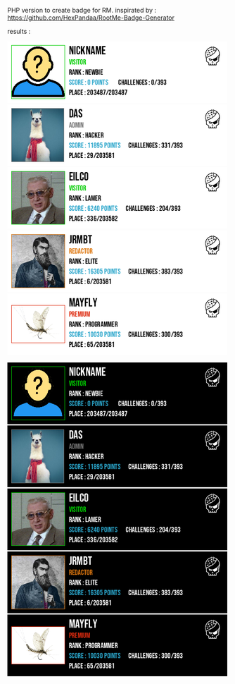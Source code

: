PHP version to create badge for RM.
inspirated by : https://github.com/HexPandaa/RootMe-Badge-Generator

results :

![](result/nicknamewhite.png)
![](result/das_white.png)
![](result/eilco_white.png)
![](result/jrmbt_white.png)
![](result/mayfly_white.png)


![](result/nicknameblack.png)
![](result/das_black.png)
![](result/eilco_black.png)
![](result/jrmbt_black.png)
![](result/mayfly_black.png)